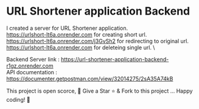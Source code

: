 # URL Shortener application Backend

I created a server for  URL Shortener application. \
https://urlshort-lt6a.onrender.com for creating short url. \
https://urlshort-lt6a.onrender.com/j3GvSh2 for redirecting to original url. \
https://urlshort-lt6a.onrender.com for deleteing single url. \

Backend Server link : https://url-shortener-application-backend-r1gz.onrender.com \
API documentation : https://documenter.getpostman.com/view/32014275/2sA35A74kB

This project is open scorce, 🚀 Give a Star ⭐️ & Fork to this project ... Happy coding! 🤩

